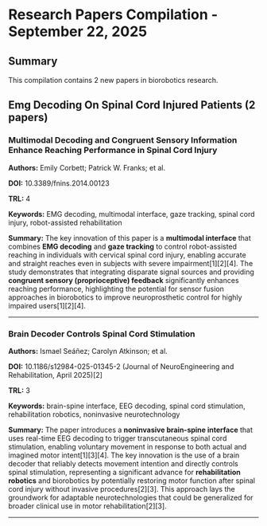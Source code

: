 # Research Papers Compilation - September 22, 2025

## Summary
This compilation contains 2 new papers in biorobotics research.

## Emg Decoding On Spinal Cord Injured Patients (2 papers)

### **Multimodal Decoding and Congruent Sensory Information Enhance Reaching Performance in Spinal Cord Injury**

**Authors:** Emily Corbett; Patrick W. Franks; et al.

**DOI:** 10.3389/fnins.2014.00123

**TRL:** 4

**Keywords:** EMG decoding, multimodal interface, gaze tracking, spinal cord injury, robot-assisted rehabilitation

**Summary:** The key innovation of this paper is a **multimodal interface** that combines **EMG decoding** and **gaze tracking** to control robot-assisted reaching in individuals with cervical spinal cord injury, enabling accurate and straight reaches even in subjects with severe impairment[1][2][4]. The study demonstrates that integrating disparate signal sources and providing **congruent sensory (proprioceptive) feedback** significantly enhances reaching performance, highlighting the potential for sensor fusion approaches in biorobotics to improve neuroprosthetic control for highly impaired users[1][2][4].

---

### **Brain Decoder Controls Spinal Cord Stimulation**

**Authors:** Ismael Seáñez; Carolyn Atkinson; et al.

**DOI:** 10.1186/s12984-025-01345-2 (Journal of NeuroEngineering and Rehabilitation, April 2025)[2]

**TRL:** 3

**Keywords:** brain-spine interface, EEG decoding, spinal cord stimulation, rehabilitation robotics, noninvasive neurotechnology

**Summary:** The paper introduces a **noninvasive brain-spine interface** that uses real-time EEG decoding to trigger transcutaneous spinal cord stimulation, enabling voluntary movement in response to both actual and imagined motor intent[1][3][4]. The key innovation is the use of a brain decoder that reliably detects movement intention and directly controls spinal stimulation, representing a significant advance for **rehabilitation robotics** and biorobotics by potentially restoring motor function after spinal cord injury without invasive procedures[2][3]. This approach lays the groundwork for adaptable neurotechnologies that could be generalized for broader clinical use in motor rehabilitation[2][3].

---


